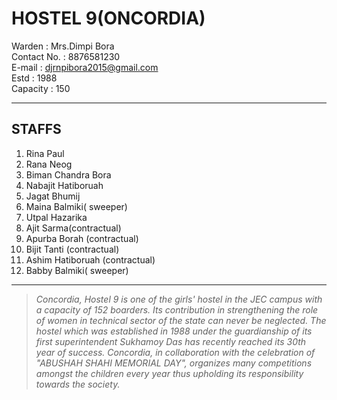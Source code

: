 # HOSTEL 9(ONCORDIA)

Warden : Mrs.Dimpi Bora  
Contact No. : 8876581230  
E-mail : djrnpibora2015@gmail.com  
Estd : 1988  
Capacity : 150

---

## STAFFS

1. Rina Paul
2. Rana Neog
3. Biman Chandra Bora
4. Nabajit Hatiboruah
5. Jagat Bhumij
6. Maina Balmiki( sweeper)
7. Utpal Hazarika
8. Ajit Sarma(contractual)
9. Apurba Borah (contractual)
10. Bijit Tanti (contractual)
11. Ashim Hatiboruah (contractual)
12. Babby Balmiki( sweeper)

---

> *Concordia, Hostel 9 is one of the girls' hostel in the JEC campus with a capacity of 152 boarders. Its contribution in strengthening the role of women in technical sector of the state can never be neglected. The hostel which was established in 1988 under the guardianship of its first superintendent Sukhamoy Das has recently reached its 30th year of success. Concordia, in collaboration with the celebration of "ABUSHAH SHAHI MEMORIAL DAY", organizes many competitions amongst the children every year thus upholding its responsibility towards the society.*
